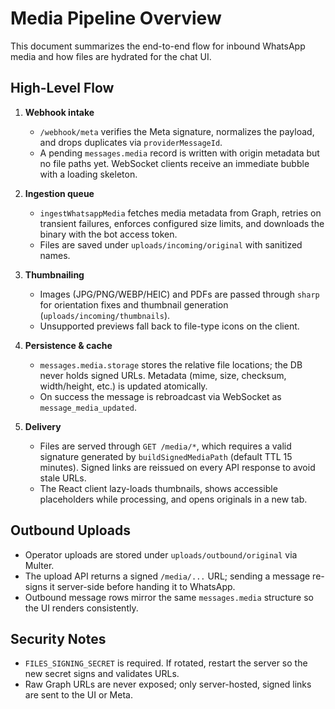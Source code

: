 # Media Pipeline Overview

This document summarizes the end-to-end flow for inbound WhatsApp media and how
files are hydrated for the chat UI.

## High-Level Flow

1. **Webhook intake**
   - `/webhook/meta` verifies the Meta signature, normalizes the payload, and
     drops duplicates via `providerMessageId`.
   - A pending `messages.media` record is written with origin metadata but no
     file paths yet. WebSocket clients receive an immediate bubble with a
     loading skeleton.

2. **Ingestion queue**
   - `ingestWhatsappMedia` fetches media metadata from Graph, retries on
     transient failures, enforces configured size limits, and downloads the
     binary with the bot access token.
   - Files are saved under `uploads/incoming/original` with sanitized names.

3. **Thumbnailing**
   - Images (JPG/PNG/WEBP/HEIC) and PDFs are passed through `sharp` for
     orientation fixes and thumbnail generation (`uploads/incoming/thumbnails`).
   - Unsupported previews fall back to file-type icons on the client.

4. **Persistence & cache**
   - `messages.media.storage` stores the relative file locations; the DB never
     holds signed URLs. Metadata (mime, size, checksum, width/height, etc.) is
     updated atomically.
   - On success the message is rebroadcast via WebSocket as
     `message_media_updated`.

5. **Delivery**
   - Files are served through `GET /media/*`, which requires a valid signature
     generated by `buildSignedMediaPath` (default TTL 15 minutes). Signed links
     are reissued on every API response to avoid stale URLs.
   - The React client lazy-loads thumbnails, shows accessible placeholders
     while processing, and opens originals in a new tab.

## Outbound Uploads

- Operator uploads are stored under `uploads/outbound/original` via Multer.
- The upload API returns a signed `/media/...` URL; sending a message re-signs
  it server-side before handing it to WhatsApp.
- Outbound message rows mirror the same `messages.media` structure so the UI
  renders consistently.

## Security Notes

- `FILES_SIGNING_SECRET` is required. If rotated, restart the server so the new
  secret signs and validates URLs.
- Raw Graph URLs are never exposed; only server-hosted, signed links are sent
  to the UI or Meta.
